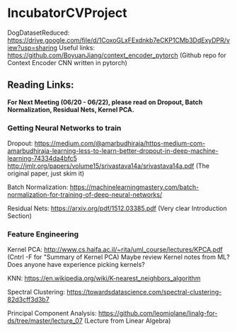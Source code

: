 # IncubatorCVProject

DogDatasetReduced: https://drive.google.com/file/d/1CoxoGLxFExdnkb7eCKP1CMb3DdExyDPR/view?usp=sharing
Useful links: https://github.com/BoyuanJiang/context_encoder_pytorch (Github repo for Context Encoder CNN written in pytorch)



## Reading Links:

**For Next Meeting (06/20 - 06/22), please read on Dropout, Batch Normalization, Residual Nets, Kernel PCA.**

### Getting Neural Networks to train

Dropout: https://medium.com/@amarbudhiraja/https-medium-com-amarbudhiraja-learning-less-to-learn-better-dropout-in-deep-machine-learning-74334da4bfc5
http://jmlr.org/papers/volume15/srivastava14a/srivastava14a.pdf  (The original paper, just skim it)

Batch Normalization:
https://machinelearningmastery.com/batch-normalization-for-training-of-deep-neural-networks/

Residual Nets:
https://arxiv.org/pdf/1512.03385.pdf (Very clear Introduction Section)

### Feature Engineering 

Kernel PCA: http://www.cs.haifa.ac.il/~rita/uml_course/lectures/KPCA.pdf (Cntrl -F for "Summary of Kernel PCA) 
Maybe review Kernel notes from ML?
Does anyone have experience picking kernels?

KNN: https://en.wikipedia.org/wiki/K-nearest_neighbors_algorithm

Spectral Clustering:
https://towardsdatascience.com/spectral-clustering-82d3cff3d3b7

Principal Component Analysis: https://github.com/leomiolane/linalg-for-ds/tree/master/lecture_07 (Lecture from Linear Algebra)

